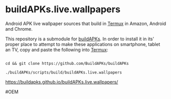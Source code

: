 # buildAPKs.live.wallpapers
Android APK live wallpaper sources that build in [Termux](https://github.com/termux) in Amazon, Android and Chrome. 

This repository is a submodule for [buildAPKs](https://github.com/BuildAPKs/buildAPKs).  In order to install it in its' proper place to attempt to make these applications on smartphone, tablet an TV, copy and paste the following into [Termux](https://github.com/termux):

```

cd && git clone https://github.com/BuildAPKs/buildAPKs

./buildAPKs/scripts/build/buildAPKs.live.wallpapers

```

https://buildapks.github.io/buildAPKs.live.wallpapers/

#OEM

